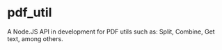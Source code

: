# pdf_util
A Node.JS API in development for PDF utils such as: Split, Combine, Get text, among others.
